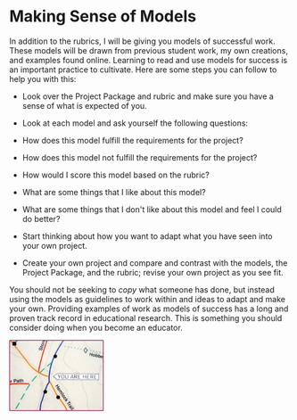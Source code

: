 # Making Sense of Models

In addition to the rubrics, I will be giving you models of successful work. These models will be drawn from previous student work, my own creations, and examples found online. Learning to read and use models for success is an important practice to cultivate. Here are some steps you can follow to help you with this:

* Look over the Project Package and rubric and make sure you have a sense of what is expected of you.

* Look at each model and ask yourself the following questions:
 * How does this model fulfill the requirements for the project?
 * How does this model not fulfill the requirements for the project?
 * How would I score this model based on the rubric?
 * What are some things that I like about this model?
 * What are some things that I don't like about this model and feel I could do better?

* Start thinking about how you want to adapt what you have seen into your own project.
* Create your own project and compare and contrast with the models, the Project Package, and the rubric; revise your own project as you see fit.

You should not be seeking to *copy* what someone has done, but instead using the models as guidelines to work within and ideas to adapt and make your own. Providing examples of work as models of success has a long and proven track record in educational research. This is something you should consider doing when you become an educator.

![](you_are_here.png)